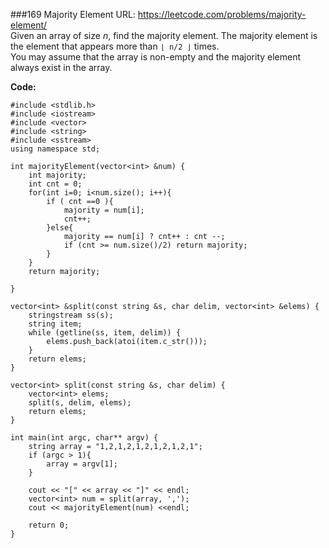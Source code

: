 ###169 Majority Element
URL: https://leetcode.com/problems/majority-element/</br>
Given an array of size _n_, find the majority element. The majority element is the element that appears more than `⌊ n/2 ⌋` times.</br>
You may assume that the array is non-empty and the majority element always exist in the array.

__Code:__

	#include <stdlib.h>
	#include <iostream>
	#include <vector>
	#include <string>
	#include <sstream>
	using namespace std;

	int majorityElement(vector<int> &num) {
	    int majority;
	    int cnt = 0;
	    for(int i=0; i<num.size(); i++){
	        if ( cnt ==0 ){
	            majority = num[i];
	            cnt++;
	        }else{
	            majority == num[i] ? cnt++ : cnt --;
	            if (cnt >= num.size()/2) return majority;
	        }
	    }
	    return majority;

	}

	vector<int> &split(const string &s, char delim, vector<int> &elems) {
	    stringstream ss(s);
	    string item;
	    while (getline(ss, item, delim)) {
	        elems.push_back(atoi(item.c_str()));
	    }
	    return elems;
	}

	vector<int> split(const string &s, char delim) {
	    vector<int> elems;
	    split(s, delim, elems);
	    return elems;
	}

	int main(int argc, char** argv) {
	    string array = "1,2,1,2,1,2,1,2,1,2,1";
	    if (argc > 1){
	        array = argv[1];
	    }

	    cout << "[" << array << "]" << endl;
	    vector<int> num = split(array, ',');
	    cout << majorityElement(num) <<endl;

	    return 0;
	}